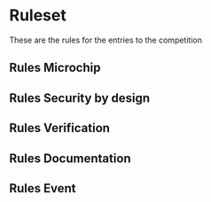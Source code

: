 # Ruleset

These are the rules for the entries to the competition

## Rules Microchip

## Rules Security by design
 
## Rules Verification

## Rules Documentation

## Rules Event

